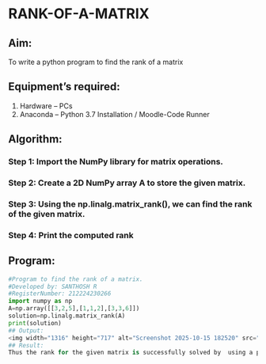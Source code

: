 # RANK-OF-A-MATRIX
## Aim:
To write a python program to find the rank of a matrix
## Equipment’s required:
1. 	Hardware – PCs
2. 	Anaconda – Python 3.7 Installation / Moodle-Code Runner
## Algorithm:
### Step 1: Import the NumPy library for matrix operations.
### Step 2: Create a 2D NumPy array A to store the given matrix.
### Step 3: Using the np.linalg.matrix_rank(), we can find the rank of the given matrix.
### Step 4: Print the computed rank
## Program:
~~~python
#Program to find the rank of a matrix.
#Developed by: SANTHOSH R
#RegisterNumber: 212224230266
import numpy as np
A=np.array([[3,2,5],[1,1,2],[3,3,6]])
solution=np.linalg.matrix_rank(A)
print(solution)
## Output:
<img width="1316" height="717" alt="Screenshot 2025-10-15 182520" src="https://github.com/user-attachments/assets/d20b7bbf-9a55-44eb-8101-96201e446ca9" />
## Result:
Thus the rank for the given matrix is successfully solved by  using a python program.

